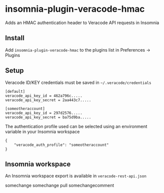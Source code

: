 # insomnia-plugin-veracode-hmac

Adds an HMAC authentication header to Veracode API requests in Insomnia

## Install

Add `insomnia-plugin-veracode-hmac` to the plugins list in Preferences -> Plugins

## Setup

Veracode ID/KEY credentials must be saved in `~/.veracode/credentials`

```
[default]
veracode_api_key_id = 462a796c.....
veracode_api_key_secret = 2aa443c7.....

[someotheraccount]
veracode_api_key_id = 297d2576.....
veracode_api_key_secret = ba75d9ba.....
```

The authentication profile used can be selected using an environment variable in your Insomnia workspace

```
{
    "veracode_auth_profile": "someotheraccount"
}
```

## Insomnia workspace

An Insomnia workspace export is available in `veracode-rest-api.json`

somechange
somechange pull
somechangecomment
